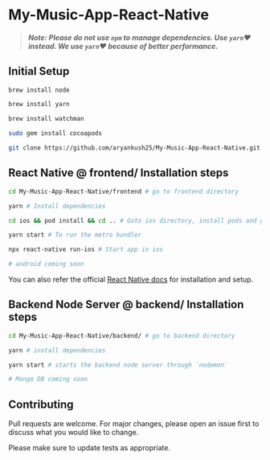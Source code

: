 # My-Music-App-React-Native

> #### ***Note: Please do not use `npm` to manage dependencies. Use `yarn`:heart: instead. We use `yarn`:heart: because of better performance.***

## Initial Setup

```bash
brew install node

brew install yarn

brew install watchman

sudo gem install cocoapods

git clone https://github.com/aryankush25/My-Music-App-React-Native.git # Clone the project

```

## React Native @ frontend/ Installation steps

```bash
cd My-Music-App-React-Native/frontend # go to frontend directory

yarn # Install dependencies

cd ios && pod install && cd .. # Goto ios directory, install pods and go back to main project directory

yarn start # To run the metro bundler

npx react-native run-ios # Start app in ios

# android coming soon
```

You can also refer the official [React Native docs](https://facebook.github.io/react-native/docs/getting-started) for installation and setup.



## Backend Node Server @ backend/ Installation steps

```bash
cd My-Music-App-React-Native/backend/ # go to backend directory

yarn # install dependencies

yarn start # starts the backend node server through `nodemon`

# Mongo DB coming soon
```

## Contributing
Pull requests are welcome. For major changes, please open an issue first to discuss what you would like to change.

Please make sure to update tests as appropriate.
